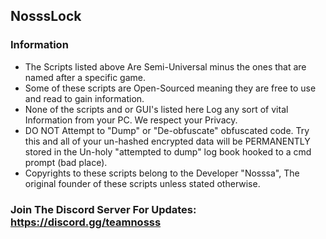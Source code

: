 ## NosssLock

### Information
* The Scripts listed above Are Semi-Universal minus the ones that are named after a specific game.
* Some of these scripts are Open-Sourced meaning they are free to use and read to gain information.
* None of the scripts and or GUI's listed here Log any sort of vital Information from your PC. We respect your Privacy.
* DO NOT Attempt to "Dump" or "De-obfuscate" obfuscated code. Try this and all of your un-hashed encrypted data will be PERMANENTLY stored in the Un-holy "attempted to dump" log book hooked to a cmd prompt (bad place).
* Copyrights to these scripts belong to the Developer "Nosssa", The original founder of these scripts unless stated otherwise.

### Join The Discord Server For Updates: https://discord.gg/teamnosss
